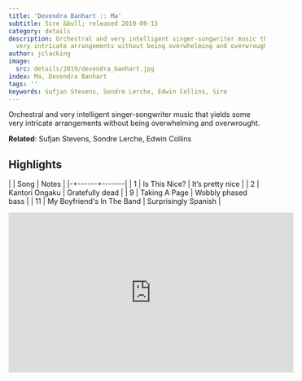 ```yaml
---
title: 'Devendra Banhart :: Ma'
subtitle: Sire &bull; released 2019-09-13
category: details
description: Orchestral and very intelligent singer-songwriter music that yields some
  very intricate arrangements without being overwhelming and overwrought.
author: jclacking
image:
  src: details/2019/devendra_banhart.jpg
index: Ma, Devendra Banhart
tags: ''
keywords: Sufjan Stevens, Sondre Lerche, Edwin Collins, Sire
---
```

Orchestral and very intelligent singer-songwriter music that yields some very intricate arrangements without being overwhelming and overwrought.<!--more-->

**Related**: Sufjan Stevens, Sondre Lerche, Edwin Collins

## Highlights

| | Song | Notes |
|-+------+-------|
| 1 | Is This Nice? | It’s pretty nice |
| 2 | Kantori Ongaku | Gratefully dead |
| 9 | Taking A Page | Wobbly phased bass |
| 11 | My Boyfriend's In The Band | Surprisingly Spanish |

<div class="tlo-detail-video"><iframe width="560" height="315" src="https://www.youtube.com/embed/WB5Gypm4fHo" frameborder="0" allow="autoplay; encrypted-media" allowfullscreen></iframe></div>

